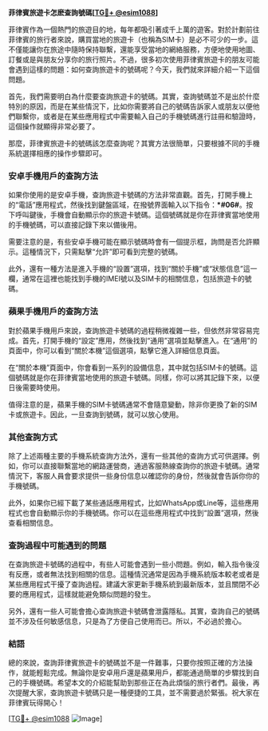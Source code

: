 **菲律賓旅遊卡怎麽查詢號碼[[TG💪+ @esim1088](https://t.me/s/esim1088)]**

菲律賓作為一個熱門的旅遊目的地，每年都吸引著成千上萬的遊客。對於計劃前往菲律賓的旅行者來說，購買當地的旅遊卡（也稱為SIM卡）是必不可少的一步。這不僅能讓你在旅途中隨時保持聯繫，還能享受當地的網絡服務，方便地使用地圖、訂餐或是與朋友分享你的旅行照片。不過，很多初次使用菲律賓旅遊卡的朋友可能會遇到這樣的問題：如何查詢旅遊卡的號碼呢？今天，我們就來詳細介紹一下這個問題。

首先，我們需要明白為什麼要查詢旅遊卡的號碼。其實，查詢號碼並不是出於什麼特別的原因，而是在某些情況下，比如你需要將自己的號碼告訴家人或朋友以便他們聯繫你，或者是在某些應用程式中需要輸入自己的手機號碼進行註冊和驗證時，這個操作就顯得非常必要了。

那麼，菲律賓旅遊卡的號碼該怎麼查詢呢？其實方法很簡單，只要根據不同的手機系統選擇相應的操作步驟即可。

### **安卓手機用戶的查詢方法**

如果你使用的是安卓手機，查詢旅遊卡號碼的方法非常直觀。首先，打開手機上的“電話”應用程式，然後找到鍵盤區域，在撥號界面輸入以下指令：**\*#06#**。按下呼叫鍵後，手機會自動顯示你的旅遊卡號碼。這個號碼就是你在菲律賓當地使用的手機號碼，可以直接記錄下來以備後用。

需要注意的是，有些安卓手機可能在顯示號碼時會有一個提示框，詢問是否允許顯示。這種情況下，只需點擊“允許”即可看到完整的號碼。

此外，還有一種方法是進入手機的“設置”選項，找到“關於手機”或“狀態信息”這一欄，通常在這裡也能找到手機的IMEI號以及SIM卡的相關信息，包括旅遊卡的號碼。

### **蘋果手機用戶的查詢方法**

對於蘋果手機用戶來說，查詢旅遊卡號碼的過程稍微複雜一些，但依然非常容易完成。首先，打開手機的“設定”應用，然後找到“通用”選項並點擊進入。在“通用”的頁面中，你可以看到“關於本機”這個選項，點擊它進入詳細信息頁面。

在“關於本機”頁面中，你會看到一系列的設備信息，其中就包括SIM卡的號碼。這個號碼就是你在菲律賓當地使用的旅遊卡號碼。同樣，你可以將其記錄下來，以便日後需要時使用。

值得注意的是，蘋果手機的SIM卡號碼通常不會隨意變動，除非你更換了新的SIM卡或旅遊卡。因此，一旦查詢到號碼，就可以放心使用。

### **其他查詢方式**

除了上述兩種主要的手機系統查詢方法外，還有一些其他的查詢方式可供選擇。例如，你可以直接聯繫當地的網路運營商，通過客服熱線查詢你的旅遊卡號碼。通常情況下，客服人員會要求提供一些身份信息以確認你的身份，然後就會告訴你你的手機號碼。

此外，如果你已經下載了某些通話應用程式，比如WhatsApp或Line等，這些應用程式也會自動顯示你的手機號碼。你可以在這些應用程式中找到“設置”選項，然後查看相關信息。

### **查詢過程中可能遇到的問題**

在查詢旅遊卡號碼的過程中，有些人可能會遇到一些小問題。例如，輸入指令後沒有反應，或者無法找到相關的信息。這種情況通常是因為手機系統版本較老或者是某些應用程式干擾了查詢過程。建議大家更新手機系統到最新版本，並且關閉不必要的應用程式，這樣就能避免類似問題的發生。

另外，還有一些人可能會擔心查詢旅遊卡號碼會泄露隱私。其實，查詢自己的號碼並不涉及任何敏感信息，只是為了方便自己使用而已。所以，不必過於擔心。

### **結語**

總的來說，查詢菲律賓旅遊卡的號碼並不是一件難事，只要你按照正確的方法操作，就能輕鬆完成。無論你是安卓用戶還是蘋果用戶，都能通過簡單的步驟找到自己的手機號碼。希望本文的介紹能幫助到那些正在為此煩惱的旅行者們。最後，再次提醒大家，查詢旅遊卡號碼只是一種便捷的工具，並不需要過於緊張。祝大家在菲律賓玩得開心！

[[TG💪+ @esim1088](https://t.me/s/esim1088) ![Image](https://i.postimg.cc/4NQfJmqS/Snipaste-2025-05-13-00-14-12.png)]